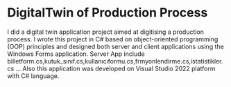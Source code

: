 # DigitalTwin of Production Process
I did a digital twin application project aimed at digitising a production process. I wrote this project in C# based on object-oriented programming (OOP) principles and designed both server and client applications using the Windows Forms application. 
Server App include billetform.cs,kutuk_sınıf.cs,kullanıcıformu.cs,frmyonlendirme.cs,istatistikler.cs ...
Also this application was developed on Visual Studio 2022 platform with C# language.
